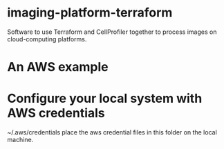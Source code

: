 # imaging-platform-terraform
Software to use Terraform and CellProfiler together to process images on cloud-computing platforms.

# An AWS example
# Configure your local system with AWS credentials
~/.aws/credentials place the aws credential files in this folder on the local machine.
